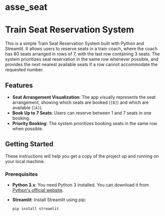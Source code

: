 # asse_seat

# Train Seat Reservation System

This is a simple Train Seat Reservation System built with Python and Streamlit. It allows users to reserve seats in a train coach, where the coach has 80 seats arranged in rows of 7, with the last row containing 3 seats. The system prioritizes seat reservation in the same row whenever possible, and provides the next nearest available seats if a row cannot accommodate the requested number.

## Features

- **Seat Arrangement Visualization**: The app visually represents the seat arrangement, showing which seats are booked (`[B]`) and which are available (`[A]`).
- **Book Up to 7 Seats**: Users can reserve between 1 and 7 seats in one booking.
- **Priority Booking**: The system prioritizes booking seats in the same row when possible.

## Getting Started

These instructions will help you get a copy of the project up and running on your local machine.

### Prerequisites

- **Python 3.x**: You need Python 3 installed. You can download it from [Python's official website](https://www.python.org/downloads/).
- **Streamlit**: Install Streamlit using pip:
  
  ```sh
  pip install streamlit
